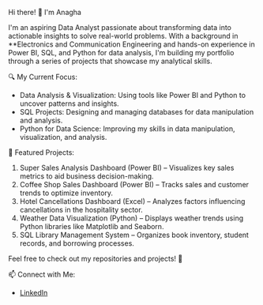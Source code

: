  Hi there! 👋 I'm Anagha

I'm an aspiring Data Analyst passionate about transforming data into actionable insights to solve real-world problems. With a background in **Electronics and Communication Engineering and hands-on experience in Power BI, SQL, and Python for data analysis, I'm building my portfolio through a series of projects that showcase my analytical skills.

🔍 My Current Focus:
- Data Analysis & Visualization: Using tools like Power BI and Python to uncover patterns and insights.
- SQL Projects: Designing and managing databases for data manipulation and analysis.
- Python for Data Science: Improving my skills in data manipulation, visualization, and analysis.

📂 Featured Projects:
1. Super Sales Analysis Dashboard (Power BI) – Visualizes key sales metrics to aid business decision-making.
2. Coffee Shop Sales Dashboard (Power BI) – Tracks sales and customer trends to optimize inventory.
3. Hotel Cancellations Dashboard (Excel) – Analyzes factors influencing cancellations in the hospitality sector.
4. Weather Data Visualization (Python) – Displays weather trends using Python libraries like Matplotlib and Seaborn.
5. SQL Library Management System – Organizes book inventory, student records, and borrowing processes.

Feel free to check out my repositories and projects! 🌟

 📫 Connect with Me:
- [LinkedIn](www.linkedin.com/in/anagha-k-r-b87aba212)


<!---
Anaghakr23/Anaghakr23 is a ✨ special ✨ repository because its `README.md` (this file) appears on your GitHub profile.
You can click the Preview link to take a look at your changes.
--->
